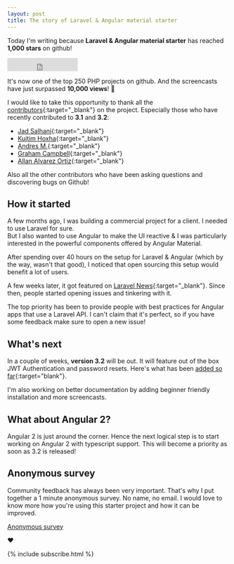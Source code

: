 ```yaml
---
layout: post
title: The story of Laravel & Angular material starter
---
```


Today I'm writing because **Laravel & Angular material starter** has reached **1,000 stars** on github!
<iframe class="DemoHeader-github" src="https://ghbtns.com/github-btn.html?user=jadjoubran&repo=laravel5-angular-material-starter&type=star&count=true&size=large" frameborder="0" scrolling="0" width="160px" height="30px"></iframe>

It's now one of the top 250 PHP projects on github. And the screencasts have just surpassed **10,000 views**! :rocket:

I would like to take this opportunity to thank all the [contributors](https://github.com/jadjoubran/laravel5-angular-material-starter/graphs/contributors){:target="_blank"} on the project. Especially those who have recently contributed to **3.1** and **3.2**:

* [Jad Salhani](https://github.com/jadsalhani){:target="_blank"}
* [Kujtim Hoxha](https://github.com/kujtimiihoxha){:target="_blank"}
* [Andres M.](https://github.com/shiruken1){:target="_blank"}
* [Graham Campbell](https://github.com/GrahamCampbell){:target="_blank"}
* [Allan Alvarez Ortiz](https://github.com/flick36){:target="_blank"}

Also all the other contributors who have been asking questions and discovering bugs on Github!

## How it started

A few months ago, I was building a commercial project for a client. I needed to use Laravel for sure.  
But I also wanted to use Angular to make the UI reactive & I was particularly interested in the powerful components offered by Angular Material.  

After spending over 40 hours on the setup for Laravel & Angular (which by the way, wasn't that good), 
I noticed that open sourcing this setup would benefit a lot of users.  

A few weeks later, it got featured on [Laravel News](https://laravel-news.com/2015/05/laravel-and-angular-material-starter-project/){:target="_blank"}. Since then, people started opening issues and tinkering with it.

The top priority has been to provide people with best practices for Angular apps that use a Laravel API. I can't claim that it's perfect, so if you have some feedback make sure to open a new issue!

## What's next

In a couple of weeks, **version 3.2** will be out. It will feature out of the box JWT Authentication and password resets. Here's what has been [added so far](https://github.com/jadjoubran/laravel5-angular-material-starter/blob/master/CHANGELOG.md#changelog){:target="blank"}.

I'm also working on better documentation by adding beginner friendly installation and more screencasts.

## What about Angular 2?

Angular 2 is just around the corner. Hence the next logical step is to start working on Angular 2 with typescript support. This will become a priority as soon as 3.2 is released!

## Anonymous survey

Community feedback has always been very important. That's why I put together a 1 minute anonymous survey. No name, no email. I would love to know more how you're using this starter project and how it can be improved.

[Anonymous survey](https://docs.google.com/forms/d/1_LOQzMzhJr6f5eW5W1cb37dzbE8JelP_AkqbQJ-fR4g/viewform)

:heart:


{% include subscribe.html %}